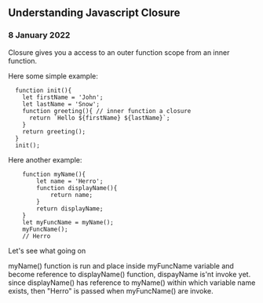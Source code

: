 ## Understanding Javascript Closure

### 8 January 2022

Closure gives you a access to an outer function scope from an inner function.

Here some simple example:

```
  function init(){
    let firstName = 'John';
    let lastName = 'Snow';
    function greeting(){ // inner function a closure
      return `Hello ${firstName} ${lastName}`;
    }
    return greeting();
  }
  init();
```

Here another example:

```
    function myName(){
        let name = 'Herro';
        function displayName(){
            return name;
        }
        return displayName;
    }
    let myFuncName = myName();
    myFuncName();
    // Herro
```

Let's see what going on

myName() function is run and place inside myFuncName variable and become reference to displayName() function, dispayName is'nt invoke yet.
since displayName() has reference to myName() within which variable name exists, then "Herro" is passed when myFuncName() are invoke.
